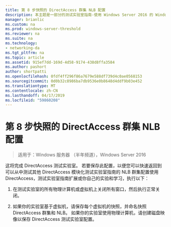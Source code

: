 ```yaml
---
title: 第 8 步快照的 DirectAccess 群集 NLB 配置
description: 本主题是一部分的测试实验室指南-使用 Windows Server 2016 的 Windows NLB 的群集中演示 DirectAccess
manager: brianlic
ms.custom: na
ms.prod: windows-server-threshold
ms.reviewer: na
ms.suite: na
ms.technology:
- networking-da
ms.tgt_pltfrm: na
ms.topic: article
ms.assetid: 915ef7dd-169d-4d58-9174-438d8ffa3584
ms.author: pashort
author: shortpatti
ms.openlocfilehash: 0fdf4ff296f86a7679e588df739d4c0ae0568153
ms.sourcegitcommit: 0d0b32c8986ba7db9536e0b8648d4ddf9b03e452
ms.translationtype: MT
ms.contentlocale: zh-CN
ms.lasthandoff: 04/17/2019
ms.locfileid: "59860208"
---
```

# <a name="step-8-snapshot-the-directaccess-cluster-nlb-configuration"></a>第 8 步快照的 DirectAccess 群集 NLB 配置

>适用于：Windows 服务器 （半年频道），Windows Server 2016

这将完成 DirectAccess 测试实验室。 若要保存此配置，以便您可以快速返回到可以从中测试其他 DirectAccess 模块化测试实验室指南的 NLB 群集配置使用 DirectAccess，测试实验室指南扩展或你自己的实验和学习，执行以下：  
  
1.  在测试实验室的所有物理计算机或虚拟机上关闭所有窗口，然后执行正常关闭。  
  
2.  如果你的实验室基于虚拟机，请保存每个虚拟机的快照，并命名快照 DirectAccess 群集和 NLB。 如果你的实验室使用物理计算机，请创建磁盘映像以保存 DirectAccess 测试实验室配置。  
